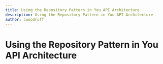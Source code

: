 ```yaml
---
title: Using the Repository Pattern in You API Architecture
description: Using the Repository Pattern in You API Architecture
author: cwoodruff
---
```

# Using the Repository Pattern in You API Architecture